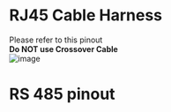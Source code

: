# RJ45 Cable Harness
Please refer to this pinout   
**Do NOT use Crossover Cable**    
![image](https://user-images.githubusercontent.com/45313904/118519762-fbded300-b76b-11eb-9715-fc2743117bc4.png)

# RS 485 pinout
